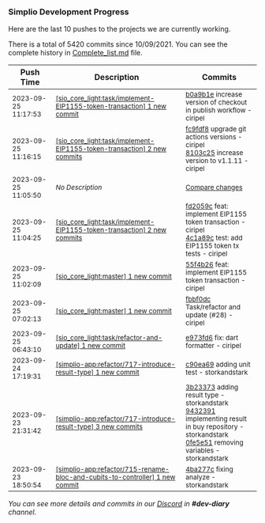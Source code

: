 
### Simplio Development Progress

Here are the last 10 pushes to the projects we are currently working.

There is a total of 5420 commits since 10/09/2021. You can see the complete history in
 [Complete_list.md](Complete_list.md) file.

| Push Time | Description | Commits |
| --- | --- | --- |
| <sub>2023-09-25 11:17:53</sub> | <sub>[[sio_core_light:task/implement-EIP1155-token-transaction] 1 new commit](https://github.com/SimplioOfficial/sio_core_light/commit/b0a9b1e14fe0fc33e1eded0f376dd023f53fa8ea)</sub> | <sub>[b0a9b1e](https://github.com/SimplioOfficial/sio_core_light/commit/b0a9b1e14fe0fc33e1eded0f376dd023f53fa8ea) increase version of checkout in publish workflow - ciripel</sub> |
| <sub>2023-09-25 11:16:15</sub> | <sub>[[sio_core_light:task/implement-EIP1155-token-transaction] 2 new commits](https://github.com/SimplioOfficial/sio_core_light/compare/4c1a89c7fa13...8103c25c94e6)</sub> | <sub>[fc9fdf8](https://github.com/SimplioOfficial/sio_core_light/commit/fc9fdf83decf6c03543debee90accd2e8841b9b1) upgrade git actions versions - ciripel<br>[8103c25](https://github.com/SimplioOfficial/sio_core_light/commit/8103c25c94e69012f89e5e0101bbd5cd44a5a49b) increase version to v1.1.11 - ciripel</sub> |
| <sub>2023-09-25 11:05:50</sub> | <sub>_No Description_</sub> | <sub>[Compare changes](https://github.com/SimplioOfficial/sio_core_light/compare/55f4b26cc05c...fbbf0dc147a3)</sub> |
| <sub>2023-09-25 11:04:25</sub> | <sub>[[sio_core_light:task/implement-EIP1155-token-transaction] 2 new commits](https://github.com/SimplioOfficial/sio_core_light/compare/fbbf0dc147a3...4c1a89c7fa13)</sub> | <sub>[fd2059c](https://github.com/SimplioOfficial/sio_core_light/commit/fd2059c876d7a80824b0b3ce42173ca41643283f) feat: implement EIP1155 token transaction - ciripel<br>[4c1a89c](https://github.com/SimplioOfficial/sio_core_light/commit/4c1a89c7fa130893ec2e01a72c06c6a75d1d230c) test: add EIP1155 token tx tests - ciripel</sub> |
| <sub>2023-09-25 11:02:09</sub> | <sub>[[sio_core_light:master] 1 new commit](https://github.com/SimplioOfficial/sio_core_light/commit/55f4b26cc05c6a21555eeceef6841dfd1f9a1091)</sub> | <sub>[55f4b26](https://github.com/SimplioOfficial/sio_core_light/commit/55f4b26cc05c6a21555eeceef6841dfd1f9a1091) feat: implement EIP1155 token transaction - ciripel</sub> |
| <sub>2023-09-25 07:02:13</sub> | <sub>[[sio_core_light:master] 1 new commit](https://github.com/SimplioOfficial/sio_core_light/commit/fbbf0dc147a3024e28c1f4a83d6724bb3092da24)</sub> | <sub>[fbbf0dc](https://github.com/SimplioOfficial/sio_core_light/commit/fbbf0dc147a3024e28c1f4a83d6724bb3092da24) Task/refactor and update (#28) - ciripel</sub> |
| <sub>2023-09-25 06:43:10</sub> | <sub>[[sio_core_light:task/refactor-and-update] 1 new commit](https://github.com/SimplioOfficial/sio_core_light/commit/e973fd61ddf327f339902ea7af858371f2151028)</sub> | <sub>[e973fd6](https://github.com/SimplioOfficial/sio_core_light/commit/e973fd61ddf327f339902ea7af858371f2151028) fix: dart formatter - ciripel</sub> |
| <sub>2023-09-24 17:19:31</sub> | <sub>[[simplio-app:refactor/717-introduce-result-type] 1 new commit](https://github.com/SimplioOfficial/simplio-app/commit/c90ea6917906bfbb6021dfc70a12c3ebf7e17f15)</sub> | <sub>[c90ea69](https://github.com/SimplioOfficial/simplio-app/commit/c90ea6917906bfbb6021dfc70a12c3ebf7e17f15) adding unit test - storkandstark</sub> |
| <sub>2023-09-23 21:31:42</sub> | <sub>[[simplio-app:refactor/717-introduce-result-type] 3 new commits](https://github.com/SimplioOfficial/simplio-app/compare/3b23373a9f40^...0fe5e51b9846)</sub> | <sub>[3b23373](https://github.com/SimplioOfficial/simplio-app/commit/3b23373a9f40f51c4b2d7465a6e978044ec0697f) adding result type - storkandstark<br>[9432391](https://github.com/SimplioOfficial/simplio-app/commit/94323918eea68ddf7cb0dbaf3497a0d027f7ac38) implementing result in buy repository - storkandstark<br>[0fe5e51](https://github.com/SimplioOfficial/simplio-app/commit/0fe5e51b98465ca38c20b2fc220d3b9e718894a4) removing variables - storkandstark</sub> |
| <sub>2023-09-23 18:50:54</sub> | <sub>[[simplio-app:refactor/715-rename-bloc-and-cubits-to-controller] 1 new commit](https://github.com/SimplioOfficial/simplio-app/commit/4ba277cda71c396a06743e01422ebe2bb6770353)</sub> | <sub>[4ba277c](https://github.com/SimplioOfficial/simplio-app/commit/4ba277cda71c396a06743e01422ebe2bb6770353) fixing analyze - storkandstark</sub> |

_You can see more details and commits in our [Discord](https://discord.gg/aKhjuwZmdP) in **#dev-diary** channel._
